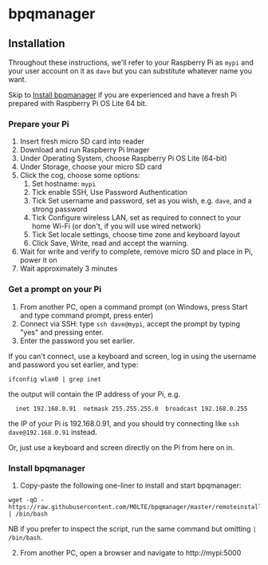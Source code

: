 # bpqmanager

## Installation

Throughout these instructions, we'll refer to your Raspberry Pi as `mypi` and your user account on it as `dave` but you can substitute whatever name you want.

Skip to [Install bpqmanager](#install-bpqmanager) if you are experienced and have a fresh Pi prepared with Raspberry Pi OS Lite 64 bit.

### Prepare your Pi

1. Insert fresh micro SD card into reader
1. Download and run Raspberry Pi Imager
1. Under Operating System, choose Raspberry Pi OS Lite (64-bit)
1. Under Storage, choose your micro SD card
1. Click the cog, choose some options:
   1. Set hostname: `mypi`
   1. Tick enable SSH, Use Password Authentication
   1. Tick Set username and password, set as you wish, e.g. `dave`, and a strong password
   1. Tick Configure wireless LAN, set as required to connect to your home Wi-Fi
   (or don't, if you will use wired network)
   1. Tick Set locale settings, choose time zone and keyboard layout
   1. Click Save, Write, read and accept the warning.
1. Wait for write and verify to complete, remove micro SD and place in Pi, power it on
1. Wait approximately 3 minutes

### Get a prompt on your Pi

1. From another PC, open a command prompt (on Windows, press Start and type command prompt, press enter)
1. Connect via SSH: type `ssh dave@mypi`, accept the prompt by typing "yes" and pressing enter. 
1. Enter the password you set earlier.

If you can't connect, use a keyboard and screen, log in using the username and password you set earlier, and type:

```
ifconfig wlan0 | grep inet
```
the output will contain the IP address of your Pi, e.g. 
```
  inet 192.168.0.91  netmask 255.255.255.0  broadcast 192.168.0.255
```
the IP of your Pi is 192.168.0.91, and you should try connecting like `ssh dave@192.168.0.91` instead.

Or, just use a keyboard and screen directly on the Pi from here on in.

### Install bpqmanager

1. Copy-paste the following one-liner to install and start bpqmanager:

```
wget -qO - https://raw.githubusercontent.com/M0LTE/bpqmanager/master/remoteinstall.sh | /bin/bash
```

NB if you prefer to inspect the script, run the same command but omitting `| /bin/bash`.

2. From another PC, open a browser and navigate to http://mypi:5000
